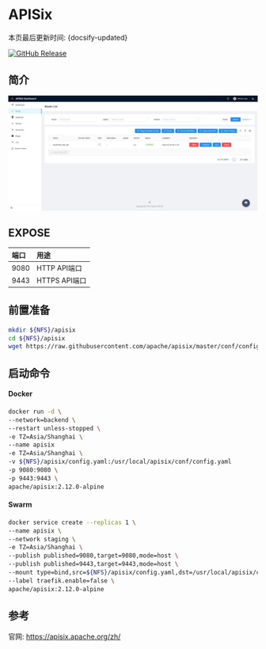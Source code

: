 # APISix

本页最后更新时间: {docsify-updated}

[![GitHub Release](https://img.shields.io/github/release/apache/apisix.svg)](https://github.com/apache/apisix/releases/latest)

## 简介

![Apisix Dashboard](../../../images/apisix.png)

## EXPOSE

| 端口 | 用途 |
| :--- | :--- |
| 9080 | HTTP API端口 |
| 9443 | HTTPS API端口 |

## 前置准备

```bash
mkdir ${NFS}/apisix
cd ${NFS}/apisix
wget https://raw.githubusercontent.com/apache/apisix/master/conf/config.yaml -O ${NFS}/apisix/config.yaml
```


## 启动命令

<!-- tabs:start -->
#### **Docker**
```bash
docker run -d \
--network=backend \
--restart unless-stopped \
-e TZ=Asia/Shanghai \
--name apisix
-e TZ=Asia/Shanghai \
-v ${NFS}/apisix/config.yaml:/usr/local/apisix/conf/config.yaml 
-p 9080:9080 \
-p 9443:9443 \
apache/apisix:2.12.0-alpine
```


#### **Swarm**
```bash
docker service create --replicas 1 \
--name apisix \
--network staging \
-e TZ=Asia/Shanghai \
--publish published=9080,target=9080,mode=host \
--publish published=9443,target=9443,mode=host \
--mount type=bind,src=${NFS}/apisix/config.yaml,dst=/usr/local/apisix/conf/config.yaml \
--label traefik.enable=false \
apache/apisix:2.12.0-alpine
```

<!-- tabs:end -->



## 参考
官网: https://apisix.apache.org/zh/
